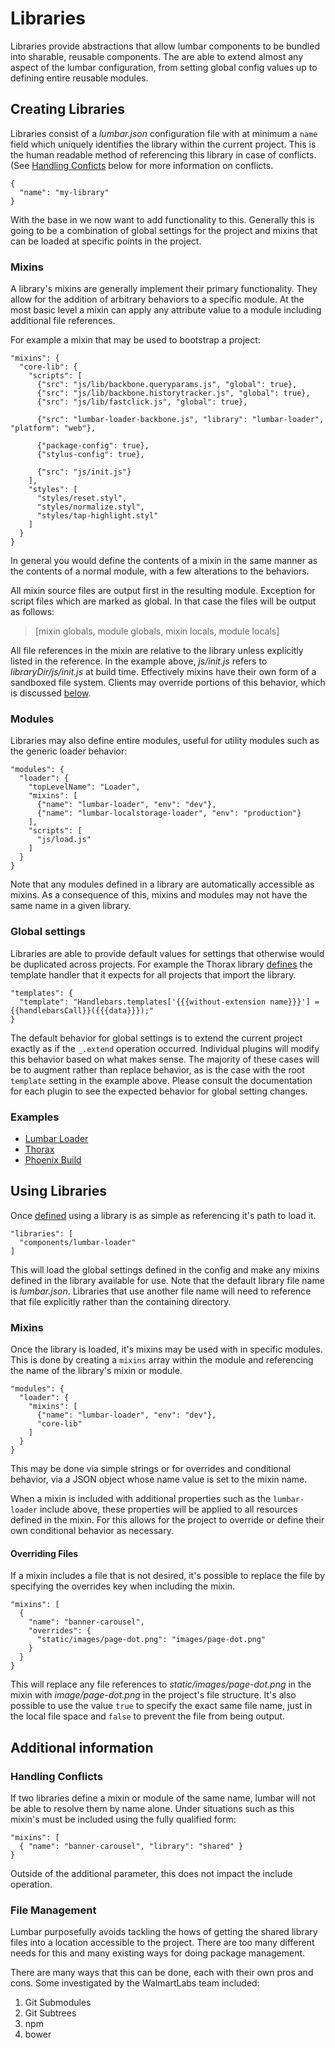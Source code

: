 # Libraries

Libraries provide abstractions that allow lumbar components to be bundled into sharable, reusable components. The are able to extend almost any aspect of the lumbar configuration, from setting global config values up to defining entire reusable modules.

## Creating Libraries

Libraries consist of a *lumbar.json* configuration file with at minimum a `name` field which uniquely identifies the library within the current project. This is the human readable method of referencing this library in case of conflicts. (See [Handling Conficts](#handling-conflicts) below for more information on conflicts.

    {
      "name": "my-library"
    }

With the base in we now want to add functionality to this. Generally this is going to be a combination of global settings for the project and mixins that can be loaded at specific points in the project.

### Mixins

A library's mixins are generally implement their primary functionality. They allow for the addition of arbitrary behaviors to a specific module. At the most basic level a mixin can apply any attribute value to a module including additional file references.

For example a mixin that may be used to bootstrap a project:

    "mixins": {
      "core-lib": {
        "scripts": [
          {"src": "js/lib/backbone.queryparams.js", "global": true},
          {"src": "js/lib/backbone.historytracker.js", "global": true},
          {"src": "js/lib/fastclick.js", "global": true},

          {"src": "lumbar-loader-backbone.js", "library": "lumbar-loader", "platform": "web"},

          {"package-config": true},
          {"stylus-config": true},

          {"src": "js/init.js"}
        ],
        "styles": [
          "styles/reset.styl",
          "styles/normalize.styl",
          "styles/tap-highlight.styl"
        ]
      }
    }

In general you would define the contents of a mixin in the same manner as the contents of a normal module, with a few alterations to the behaviors.

All mixin source files are output first in the resulting module. Exception for script files which are marked as global. In that case the files will be output as follows:

> [mixin globals, module globals, mixin locals, module locals]

All file references in the mixin are relative to the library unless explicitly listed in the reference. In the example above, *js/init.js* refers to *libraryDir/js/init.js* at build time. Effectively mixins have their own form of a sandboxed file system. Clients may override portions of this behavior, which is discussed [below](#overriding-files).


### Modules

Libraries may also define entire modules, useful for utility modules such as the generic loader behavior:

    "modules": {
      "loader": {
        "topLevelName": "Loader",
        "mixins": [
          {"name": "lumbar-loader", "env": "dev"},
          {"name": "lumbar-localstorage-loader", "env": "production"}
        ],
        "scripts": [
          "js/load.js"
        ]
      }
    }

Note that any modules defined in a library are automatically accessible as mixins. As a consequence of this, mixins and modules may not have the same name in a given library.

### Global settings

Libraries are able to provide default values for settings that otherwise would be duplicated across projects. For example the Thorax library [defines](https://github.com/walmartlabs/thorax/blob/master/lumbar.json#L73) the template handler that it expects for all projects that import the library.

    "templates": {
      "template": "Handlebars.templates['{{{without-extension name}}}'] = {{handlebarsCall}}({{{data}}});"
    }

The default behavior for global settings is to extend the current project exactly as if the `_.extend` operation occurred. Individual plugins will modify this behavior based on what makes sense. The majority of these cases will be to augment rather than replace behavior, as is the case with the root `template` setting in the example above. Please consult the documentation for each plugin to see the expected behavior for global setting changes.

### Examples

 - [Lumbar Loader](https://github.com/walmartlabs/lumbar-loader/blob/master/lumbar.json)
 - [Thorax](https://github.com/walmartlabs/thorax/blob/master/lumbar.json)
 - [Phoenix Build](https://github.com/walmartlabs/phoenix-build/blob/master/mixin/lumbar.json)

## Using Libraries

Once [defined](#creating-libraries) using a library is as simple as referencing it's path to load it.

    "libraries": [
      "components/lumbar-loader"
    ]

This will load the global settings defined in the config and make any mixins defined in the library available for use. Note that the default library file name is *lumbar.json*. Libraries that use another file name will need to reference that file explicitly rather than the containing directory.

### Mixins

Once the library is loaded, it's mixins may be used with in specific modules. This is done by creating a `mixins` array within the module and referencing the name of the library's mixin or module.

    "modules": {
      "loader": {
        "mixins": [
          {"name": "lumbar-loader", "env": "dev"},
          "core-lib"
        ]
      }
    }

This may be done via simple strings or for overrides and conditional behavior, via a JSON object whose name value is set to the mixin name.

When a mixin is included with additional properties such as the `lumbar-loader` include above, these properties will be applied to all resources defined in the mixin. For this allows for the project to override or define their own conditional behavior as necessary.

#### Overriding Files

If a mixin includes a file that is not desired, it's possible to replace the file by specifying the overrides key when including the mixin.

    "mixins": [
      {
        "name": "banner-carousel",
        "overrides": {
          "static/images/page-dot.png": "images/page-dot.png"
        }
      }
    }

This will replace any file references to *static/images/page-dot.png* in the mixin with *image/page-dot.png* in the project's file structure. It's also possible to use the value `true` to specify the exact same file name, just in the local file space and `false` to prevent the file from being output.

## Additional information

### Handling Conflicts

If two libraries define a mixin or module of the same name, lumbar will not be able to resolve them by name alone. Under situations such as this mixin's must be included using the fully qualified form:

    "mixins": [
      { "name": "banner-carousel", "library": "shared" }
    }

Outside of the additional parameter, this does not impact the include operation.

### File Management

Lumbar purposefully avoids tackling the hows of getting the shared library files into a location accessible to the project. There are too many different needs for this and many existing ways for doing package management.

There are many ways that this can be done, each with their own pros and cons. Some investigated by the WalmartLabs team included:

1. Git Submodules
1. Git Subtrees
1. npm
1. bower

